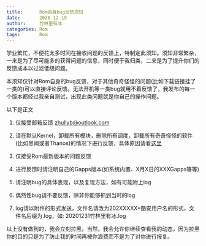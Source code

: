 ```yaml
---
title:      Rom自身bug反馈须知
date:       2020-12-19
author:     竹林里有冰
categories: Rom
tags:       Rom
---
```


学业繁忙，不便花太多时间在接收问题的反馈上，特制定此须知。须知非常繁杂，一来是为了尽可能多的获得问题的信息，同时便于我归类，二来是为了提升你们的反馈成本以过滤低级问题。

本须知仅针对Rom自身的bug反馈，对于其他奇奇怪怪的问题(比如下载链接挂了一类的)可以直接评论反馈。无法开机等一类bug就用不着反馈了，我发布的每一个版本都经过我亲自测试，出现此类问题就是你自己的操作问题。



以下是正文



1. 仅接受邮箱反馈 zhullyb@outlook.com

2. 请在默认Kernel，卸载所有模块，删除所有调度，卸载所有奇奇怪怪的软件(比如黑阈或者Thanos)的情况下进行反馈，具体原因请看[这里](../../../../2020/11/13/RomFlash_Q&A/#%E6%88%91%E4%B8%BA%E4%BB%80%E4%B9%88%E5%BC%BA%E8%B0%83%E5%8F%8D%E9%A6%88%E9%97%AE%E9%A2%98%E6%97%B6%E4%B8%8D%E8%A6%81%E4%BD%BF%E7%94%A8%E7%AC%AC%E4%B8%89%E6%96%B9%E5%86%85%E6%A0%B8%E6%A8%A1%E5%9D%97%E4%BF%AE%E6%94%B9)

3. 仅接受Rom最新版本的问题反馈

4. 进行反馈时请注明自己的Gapps版本(如系统内置、X月X日的XXXGapps等等)

5. 请注明bug的具体表现，以及复现方法，如有可能附上log

6. 偶然性bug请不要反馈，除非你能够抓到当时的log

7. log请以附件的形式发送，文件名请改为202XXXXX+酷安用户名的形式，文件名后缀为.log，如: 20201231竹林里有冰.log



以上没有做到的，我会立刻拉黑。当然，我会允许你继续查看我的动态，因为拉黑你的目的只是为了防止我的时间再被你浪费而不是为了对你进行报复。

